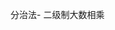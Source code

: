 <!--
 * @Author: your name
 * @Date: 2021-04-14 20:18:23
 * @LastEditTime: 2021-04-14 20:19:26
 * @LastEditors: Please set LastEditors
 * @Description: In User Settings Edit
 * @Reference :https://github.com/FutureXZC/Algorithm-Class/blob/main/code/large_num_mul.cpp
 * @FilePath: /CS-notes/C/algorithm/决战offer题解/Q10二级制大数相乘/readme.md
-->
分治法- 二级制大数相乘
